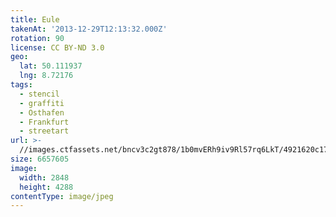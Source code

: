 ```yaml
---
title: Eule
takenAt: '2013-12-29T12:13:32.000Z'
rotation: 90
license: CC BY-ND 3.0
geo:
  lat: 50.111937
  lng: 8.72176
tags:
  - stencil
  - graffiti
  - Osthafen
  - Frankfurt
  - streetart
url: >-
  //images.ctfassets.net/bncv3c2gt878/1b0mvERh9iv9Rl57rq6LkT/4921620c17f473d6a50458cc0665e415/eule_11625413253_o
size: 6657605
image:
  width: 2848
  height: 4288
contentType: image/jpeg
---
```


